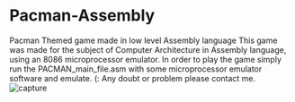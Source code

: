 # Pacman-Assembly
Pacman Themed game made in low level Assembly language
This game was made for the subject of Computer Architecture in Assembly language, using an 8086 microprocessor emulator.
In order to play the game simply run the PACMAN_main_file.asm with some microprocessor emulator software and emulate. (:
Any doubt or problem please contact me.
![capture](https://user-images.githubusercontent.com/25248584/53342952-187e5e80-3907-11e9-988b-f75dc26ac07b.PNG)
